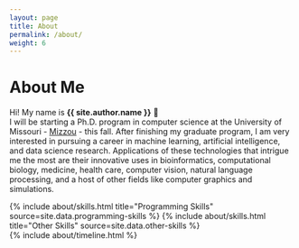 ```yaml
---
layout: page
title: About
permalink: /about/
weight: 6
---
```


# **About Me**

Hi! My name is **{{ site.author.name }}** :wave:<br>
I will be starting a Ph.D. program in computer science at the University of Missouri - <a target='_blank' rel='noopener noreferrer' href='https://missouri.edu/'>Mizzou</a> - this fall. After finishing my graduate program, I am very interested in pursuing a career in machine learning, artificial intelligence, and data science research. Applications of these technologies that intrigue me the most are their innovative uses in bioinformatics, computational biology, medicine, health care, computer vision, natural language processing, and a host of other fields like computer graphics and simulations.

<div class="row">
{% include about/skills.html title="Programming Skills" source=site.data.programming-skills %}
{% include about/skills.html title="Other Skills" source=site.data.other-skills %}
</div>

<div class="row">
{% include about/timeline.html %}
</div>